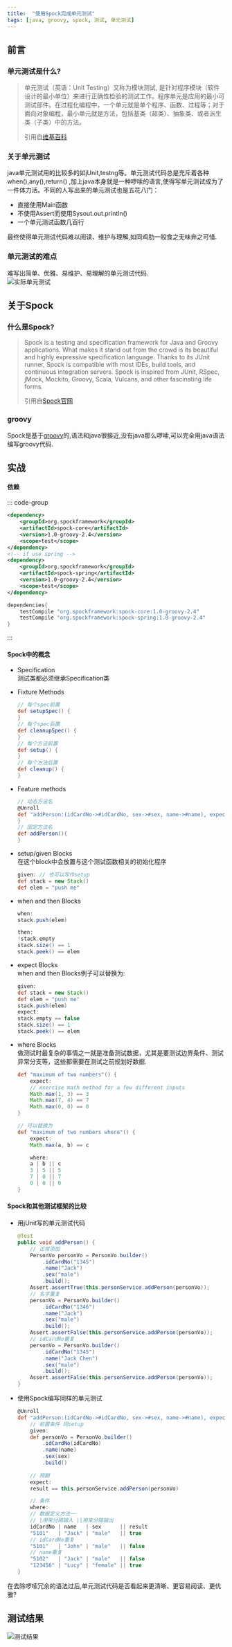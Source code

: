 ```yaml
---
title:  "使用Spock完成单元测试"
tags: [java, groovy, spock, 测试, 单元测试]
---
```


## 前言

### 单元测试是什么?

> 单元测试（英语：Unit Testing）又称为模块测试,
> 是针对程序模块（软件设计的最小单位）来进行正确性检验的测试工作。程序单元是应用的最小可测试部件。在过程化编程中，一个单元就是单个程序、函数、过程等；对于面向对象编程，最小单元就是方法，包括基类（超类）、抽象类、或者派生类（子类）中的方法。
> 
> 引用自[维基百科](https://zh.wikipedia.org/wiki/%E5%8D%95%E5%85%83%E6%B5%8B%E8%AF%95)

### 关于单元测试

java单元测试用的比较多的如jUnit,testng等。单元测试代码总是充斥着各种when(),any(),return()
,加上java本身就是一种啰嗦的语言,使得写单元测试成为了一件体力活。不同的人写出来的单元测试也是五花八门：

* 直接使用Main函数
* 不使用Assert而使用Sysout.out.println()
* 一个单元测试函数几百行

最终使得单元测试代码难以阅读、维护与理解,如同鸡肋一般食之无味弃之可惜.

### 单元测试的难点

难写出简单、优雅、易维护、易理解的单元测试代码.   
![实际单元测试][1]

## 关于Spock

### 什么是Spock?

> Spock is a testing and specification framework for Java and Groovy applications. What makes it stand out from the
> crowd is its beautiful and highly expressive specification language. Thanks to its JUnit runner, Spock is compatible
> with most IDEs, build tools, and continuous integration servers. Spock is inspired from JUnit, RSpec, jMock, Mockito,
> Groovy, Scala, Vulcans, and other fascinating life forms. 
> 
> 引用自[Spock官网](http://spockframework.org/)

### groovy

Spock是基于[groovy](http://www.groovy-lang.org/)的,语法和java很接近,没有java那么啰嗦,可以完全用java语法编写groovy代码.

## 实战

#### 依赖

::: code-group
```xml [maven]
<dependency>
    <groupId>org.spockframework</groupId>
    <artifactId>spock-core</artifactId>
    <version>1.0-groovy-2.4</version>
    <scope>test</scope>
</dependency>
<!-- if use spring -->
<dependency>
    <groupId>org.spockframework</groupId>
    <artifactId>spock-spring</artifactId>
    <version>1.0-groovy-2.4</version>
    <scope>test</scope>
</dependency>
```

```groovy [gradle]
dependencies{
    testCompile "org.spockframework:spock-core:1.0-groovy-2.4"
    testCompile "org.spockframework:spock-spring:1.0-groovy-2.4"
}
```
:::

#### Spock中的概念

* Specification   
  测试类都必须继承Specification类

* Fixture Methods
    ```groovy
    // 每个spec前置
    def setupSpec() {
    }
    // 每个spec后置
    def cleanupSpec() {
    }
    // 每个方法前置
    def setup() {
    }
    // 每个方法后置
    def cleanup() {
    }
    ```

* Feature methods
    ```groovy
    // 动态方法名
    @Unroll
    def "addPerson:(idCardNo->#idCardNo, sex->#sex, name->#name), expect:#result"() {
    }
    // 固定方法名
    def addPerson(){
    }
    ```

* setup/given Blocks   
  在这个block中会放置与这个测试函数相关的初始化程序
    ```groovy
    given: // 也可以写作setup 
    def stack = new Stack()
    def elem = "push me"
    ```

* when and then Blocks
    ```groovy
    when:
    stack.push(elem)
    
    then:
    !stack.empty
    stack.size() == 1
    stack.peek() == elem
    ```

* expect Blocks   
  when and then Blocks例子可以替换为:
    ```groovy
    given:
    def stack = new Stack()
    def elem = "push me"
    stack.push(elem)
    expect:
    stack.empty == false
    stack.size() == 1
    stack.peek() == elem
    ```

* where Blocks   
  做测试时最复杂的事情之一就是准备测试数据，尤其是要测试边界条件、测试异常分支等，这些都需要在测试之前规划好数据.
    ```groovy
    def "maximum of two numbers"() {
        expect:
        // exercise math method for a few different inputs
        Math.max(1, 3) == 3
        Math.max(7, 4) == 7
        Math.max(0, 0) == 0
    }
    
    // 可以替换为
    def "maximum of two numbers where"() {
        expect:
        Math.max(a, b) == c
    
        where:
        a | b || c
        3 | 5 || 5
        7 | 0 || 7
        0 | 0 || 0
    }
    ```

#### Spock和其他测试框架的比较

* 用jUnit写的单元测试代码
    ```java
    @Test
    public void addPerson() {
        // 正常添加
        PersonVo personVo = PersonVo.builder()
            .idCardNo("1345")
            .name("Jack")
            .sex("male")
            .build();
        Assert.assertTrue(this.personService.addPerson(personVo));
        // 名字重复
        personVo = PersonVo.builder()
            .idCardNo("1346")
            .name("Jack")
            .sex("male")
            .build();
        Assert.assertFalse(this.personService.addPerson(personVo));
        // idCardNo重复
        personVo = PersonVo.builder()
            .idCardNo("1345")
            .name("Jack Chen")
            .sex("male")
            .build();
        Assert.assertFalse(this.personService.addPerson(personVo));
    }
    ```

* 使用Spock编写同样的单元测试
    ```groovy
    @Unroll
    def "addPerson:(idCardNo->#idCardNo, sex->#sex, name->#name), expect:#result"() {
        // 前置条件 同setup
        given:
        def personVo = PersonVo.builder()
            .idCardNo(idCardNo)
            .name(name)
            .sex(sex)
            .build()
        
        // 预期
        expect:
        result == this.personService.addPerson(personVo)
    
        // 条件
        where:
        // 数据定义方法一
        // |用来分隔输入 ||用来分隔输出
        idCardNo | name   | sex      || result
        "5101"   | "Jack" | "male"   || true
        // idCardNo重复
        "5101"   | "John" | "male"   || false
        // name重复
        "5102"   | "Jack" | "male"   || false
        "123456" | "Lucy" | "female" || true
    }
    ```

在去除啰嗦冗余的语法过后,单元测试代码是否看起来更清晰、更容易阅读、更优雅?

## 测试结果

![测试结果][2]

[1]: /assets/2017/07-12/unit_test.png
[2]: /assets/2017/07-12/test_result.png
